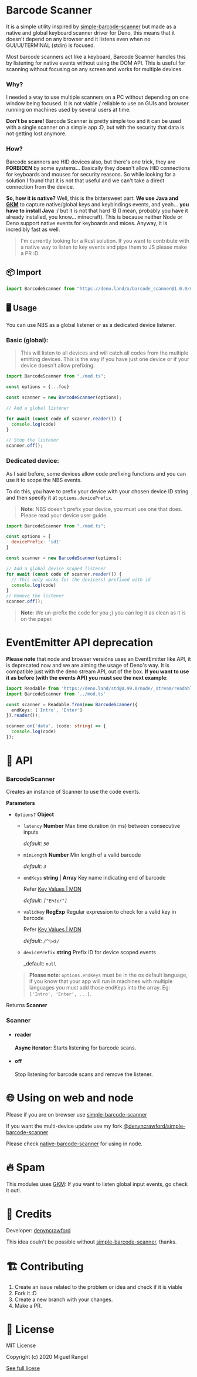 # Barcode Scanner 

It is a simple utility inspired by [simple-barcode-scanner](https://github.com/hadeeb/simple-barcode-scanner) but made as a native and global keyboard scanner driver for Deno, this means that it doesn't depend on any browser and it listens even when no GUI/UI/TERMINAL (stdin) is focused. 

Most barcode scanners act like a keyboard, Barcode Scanner handles this by listening for native events without using the DOM API. This is useful for scanning without focusing on any screen and works for multiple devices.

### Why?

I needed a way to use multiple scanners on a PC without depending on one window being focused. It is not viable / reliable to use on GUIs and browser running on machines used by several users at time.

**Don't be scare!** Barcode Scanner is pretty simple too and it can be used with a single scanner on a simple app :D, but with the security that data is not getting lost anymore.

### How?

Barcode scanners are HID devices also, but there's one trick, they are **FORBIDEN** by some systems... Basically they doesn't allow HID connections for keyboards and mouses for security reasons. So while looking for a solution I found that it is not that useful and we can't take a direct connection from the device. 

**So, how it is native?** Well, this is the bittersweet part: **We use Java and [GKM](https://github.com/denyncrawford/deno-gkm)** to capture native/global keys and keybindings events, and yeah... **you have to install Java** :/ but it is not that hard :B (I mean, probably you have it already installed, you know... minecraft). This is because neither Node or Deno support native events for keyboards and mices. Anyway, it is incredibly fast as well. 

> I'm currently looking for a Rust solution. If you want to contribute with a native way to listen to key events and pipe them to JS please make a PR :D.

##  📦 Import

```javascript
import BarcodeScanner from "https://deno.land/x/barcode_scanner@1.0.0/mod.ts";
```

## 🖥️ Usage

You can use NBS as a global listener or as a dedicated device listener.

### Basic (global):

> This will listen to all devices and will catch all codes from the multiple emitting devices. This is the way if you have just one device or if your device doesn't allow prefixing. 

```javascript
import BarcodeScanner from "./mod.ts";

const options = {...foo}

const scanner = new BarcodeScanner(options);

// Add a global listener

for await (const code of scanner.reader()) {
  console.log(code)
}

// Stop the listener
scanner.off();
```

### Dedicated device:

As I said before, some devices allow code prefixing functions and you can use it to scope the NBS events.

To do this, you have to prefix your device with your chosen device ID string and then specify it at `options.devicePrefix`.

> **Note**: NBS doesn't prefix your device, you must use one that does. Please read your device user guide. 

```javascript
import BarcodeScanner from "./mod.ts";

const options = {
  devicePrefix: 'id1'
}

const scanner = new BarcodeScanner(options);

// Add a global device scoped listener
for await (const code of scanner.reader()) {
  // This only works for the device(s) prefixed with id
  console.log(code)
}
// Remove the listener
scanner.off();
```

> **Note**: We un-prefix the code for you ;) you can log it as clean as it is on the paper.

# EventEmitter API deprecation

**Please note** that node and browser versións uses an EventEmitter like API, it is deprecated now and we are aiming the usage of Deno's way. It is compatible just with the deno stream API, out of the box. **If you want to use it as before (with the events API) you must see the next example**:

```typescript
import Readable from 'https://deno.land/std@0.99.0/node/_stream/readable.ts';
import BarcodeScanner from '../mod.ts'

const scanner = Readable.from(new BarcodeScanner({
  endKeys: ['Intro', 'Enter']
}).reader());

scanner.on('data', (code: string) => {
  console.log(code)
});
```

# 🧰 API

### BarcodeScanner
Creates an instance of Scanner to use the code events.

**Parameters**

- `Options?` **Object**

  - `latency` **Number** Max time duration (in ms) between consecutive inputs

    _default: `50`_

  - `minLength` **Number** Min length of a valid barcode

    _default: `3`_

  - `endKeys` **string** | **Array<string>** Key name indicating end of barcode

    Refer [Key Values | MDN](https://developer.mozilla.org/en-US/docs/Web/API/KeyboardEvent/key/Key_Values)

    _default: `["Enter"]`_

  - `validKey` **RegExp** Regular expression to check for a valid key in barcode

    Refer [Key Values | MDN](https://developer.mozilla.org/en-US/docs/Web/API/KeyboardEvent/key/Key_Values)

    _default: `/^\w$/`_
  
  - `devicePrefix` **string** Prefix ID for device scoped events

    _default: `null`

  > **Please note**: `options.endKeys` must be in the os default language, if you know that your app will run in machines with multiple languages you must add those endKeys into the array. Eg: `['Intro', 'Enter', ...]`.

Returns **Scanner**

### Scanner

- #### reader

  **Async iterator**: Starts listening for barcode scans.

- #### off

  Stop listening for barcode scans and remove the listener.
  
# 🌐 Using on web and node

Please if you are on browser use [simple-barcode-scanner](https://github.com/hadeeb/simple-barcode-scanner)

If you want the multi-device update use my fork [@denyncrawford/simple-barcode-scanner](https://github.com/denyncrawford/simple-barcode-scanner/tree/device-instance)

Please check [native-barcode-scanner](https://github.com/denyncrawford/native-barcode-scanner) for using in node.

# 🔥 Spam

This modules uses [GKM](https://github.com/denyncrawford/deno-gkm): If you want to listen global input events, go check it out!.

# 👥 Credits

Developer: [denyncrawford](https://github.com/denyncrawford/)

This idea couln't be possible without [simple-barcode-scanner](https://github.com/hadeeb/simple-barcode-scanner), thanks.

# 🏗️ Contributing

1. Create an issue related to the problem or idea and check if it is viable
2. Fork it :D
3. Create a new branch with your changes.
4. Make a PR.

# 📜 License

MIT License

Copyright (c) 2020 Miguel Rangel

[See full licese](https://github.com/denyncrawford/barcode-scanner/tree/main/LICENSE)
